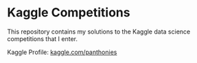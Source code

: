 # Kaggle Competitions

This repository contains my solutions to the Kaggle data science competitions that I enter.

Kaggle Profile: [kaggle.com/panthonies](kaggle.com/panthonies)
